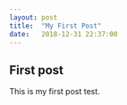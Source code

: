 ```yaml
---
layout: post
title:  "My First Post"
date:   2018-12-31 22:37:00
---
```


## First post

This is my first post test.